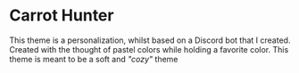 # Carrot Hunter
This theme is a personalization, whilst based on a Discord bot that I created.
Created with the thought of pastel colors while holding a favorite color.
This theme is meant to be a soft and *"cozy"* theme
